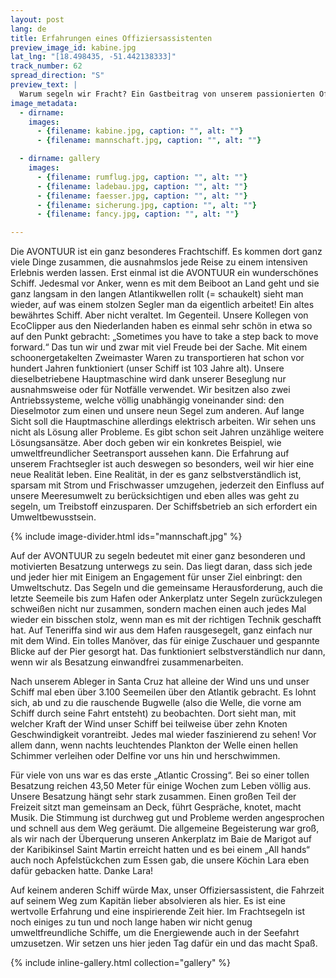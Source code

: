 ```yaml
---
layout: post
lang: de
title: Erfahrungen eines Offiziersassistenten
preview_image_id: kabine.jpg
lat_lng: "[18.498435, -51.442138333]"
track_number: 62
spread_direction: "S"
preview_text: |
  Warum segeln wir Fracht? Ein Gastbeitrag von unserem passionierten Offiziersassistenten Max.
image_metadata:
  - dirname:
    images:
      - {filename: kabine.jpg, caption: "", alt: ""}
      - {filename: mannschaft.jpg, caption: "", alt: ""}

  - dirname: gallery
    images:
      - {filename: rumflug.jpg, caption: "", alt: ""}
      - {filename: ladebau.jpg, caption: "", alt: ""}
      - {filename: faesser.jpg, caption: "", alt: ""}
      - {filename: sicherung.jpg, caption: "", alt: ""}
      - {filename: fancy.jpg, caption: "", alt: ""}

---
```


Die AVONTUUR ist ein ganz besonderes Frachtschiff. Es kommen dort ganz viele Dinge zusammen, die ausnahmslos jede Reise zu einem intensiven Erlebnis werden lassen. Erst einmal ist die AVONTUUR ein wunderschönes Schiff. Jedesmal vor Anker, wenn es mit dem Beiboot an Land geht und sie ganz langsam in den langen Atlantikwellen rollt (= schaukelt) sieht man wieder, auf was einem stolzen Segler man da eigentlich arbeitet! Ein altes bewährtes Schiff. Aber nicht veraltet. Im Gegenteil. Unsere Kollegen von EcoClipper aus den Niederlanden haben es einmal sehr schön in etwa so auf den Punkt gebracht: „Sometimes you have to take a step back to move forward.“ Das tun wir und zwar mit viel Freude bei der Sache. Mit einem schoonergetakelten Zweimaster Waren zu transportieren hat schon vor hundert Jahren funktioniert (unser Schiff ist 103 Jahre alt). Unsere dieselbetriebene Hauptmaschine wird dank unserer Beseglung nur ausnahmsweise oder für Notfälle verwendet. Wir besitzen also zwei Antriebssysteme, welche völlig unabhängig voneinander sind: den Dieselmotor zum einen und unsere neun Segel zum anderen. Auf lange Sicht soll die Hauptmaschine allerdings elektrisch arbeiten. Wir sehen uns nicht als Lösung aller Probleme. Es gibt schon seit Jahren unzählige weitere Lösungsansätze. Aber doch geben wir ein konkretes Beispiel, wie umweltfreundlicher Seetransport aussehen kann. Die Erfahrung auf unserem Frachtsegler ist auch deswegen so besonders, weil wir hier eine neue Realität leben. Eine Realität, in der es ganz selbstverständlich ist, sparsam mit Strom und Frischwasser umzugehen, jederzeit den Einfluss auf unsere Meeresumwelt zu berücksichtigen und eben alles was geht zu segeln, um Treibstoff einzusparen. Der Schiffsbetrieb an sich erfordert ein Umweltbewusstsein. 

{% include image-divider.html ids="mannschaft.jpg" %}

Auf der AVONTUUR zu segeln bedeutet mit einer ganz besonderen und motivierten Besatzung unterwegs zu sein. Das liegt daran, dass sich jede und jeder hier mit Einigem an Engagement für unser Ziel einbringt: den Umweltschutz. Das Segeln und die gemeinsame Herausforderung, auch die letzte Seemeile bis zum Hafen oder Ankerplatz unter Segeln zurückzulegen schweißen nicht nur zusammen, sondern machen einen auch jedes Mal wieder ein bisschen stolz, wenn man es mit der richtigen Technik geschafft hat. Auf Teneriffa sind wir aus dem Hafen rausgesegelt, ganz einfach nur mit dem Wind. Ein tolles Manöver, das für einige Zuschauer und gespannte Blicke auf der Pier gesorgt hat. Das funktioniert selbstverständlich nur dann, wenn wir als Besatzung einwandfrei zusammenarbeiten.


Nach unserem Ableger in Santa Cruz hat alleine der Wind uns und unser Schiff mal eben über 3.100 Seemeilen über den Atlantik gebracht. Es lohnt sich, ab und zu die rauschende Bugwelle (also die Welle, die vorne am Schiff durch seine Fahrt entsteht) zu beobachten. Dort sieht man, mit welcher Kraft der Wind unser Schiff bei teilweise über zehn Knoten Geschwindigkeit vorantreibt. Jedes mal wieder faszinierend zu sehen! Vor allem dann, wenn nachts leuchtendes Plankton der Welle einen hellen Schimmer verleihen oder Delfine vor uns hin und herschwimmen.

Für viele von uns war es das erste „Atlantic Crossing“. Bei so einer tollen Besatzung reichen 43,50 Meter für einige Wochen zum Leben völlig aus. Unsere Besatzung hängt sehr stark zusammen. Einen großen Teil der Freizeit sitzt man gemeinsam an Deck, führt Gespräche, knotet, macht Musik. Die Stimmung ist durchweg gut und Probleme werden angesprochen und schnell aus dem Weg geräumt. Die allgemeine Begeisterung war groß, als wir nach der Überquerung unseren Ankerplatz im Baie de Marigot auf der Karibikinsel Saint Martin erreicht hatten und es bei einem „All hands“ auch noch Apfelstückchen zum Essen gab, die unsere Köchin Lara eben dafür gebacken hatte. Danke Lara!

Auf keinem anderen Schiff würde Max, unser Offiziersassistent, die Fahrzeit auf seinem Weg zum Kapitän lieber absolvieren als hier. Es ist eine wertvolle Erfahrung und eine inspirierende Zeit hier. Im Frachtsegeln ist noch einiges zu tun und noch lange haben wir nicht genug umweltfreundliche Schiffe, um die Energiewende auch in der Seefahrt umzusetzen. Wir setzen uns hier jeden Tag dafür ein und das macht Spaß. 

{% include inline-gallery.html collection="gallery" %}